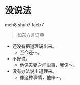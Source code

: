 # 没说法
meh8 shuh7 faeh7
> 如东方言词典
- 还没有把道理说出来。
  - 至今还～。
- 不好说。
  - 他俫夫妻之间㞢事，我俫～。
- 没有办法说出道理来。
  - 像这种事情，他俫～。
